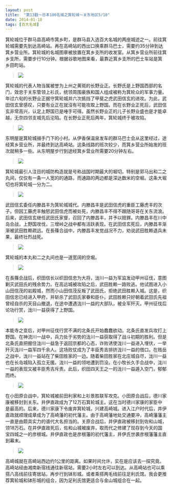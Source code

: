 ```yaml
---
layout: post
title:  "第13戳～日本100名城之箕轮城～关东地区5/10"
date: 2014-01-18
tags: [百大名城]
---
```


箕轮城位于群马县高崎市箕乡町，是群马县入选百大名城的两座城迹之一。前往箕轮城需要先到达高崎站。再在高崎站的西出口换乘群马巴士，需要约35分钟到达箕乡营业所。箕轮城的名城图章被放置在箕乡支所的收发室。从箕乡营业所前往箕乡支所，需要步行10分钟。根据谷歌地图来看，最靠近箕乡支所的巴士车站是箕乡田町站。

> <img src="{{ site.baseurl }}/assets/oshiro/016/minowajou-001.jpg">

箕轮城的代表人物当属被誉为上州之黄斑的长野业正。长野氏是上野国西部的名门，效忠于关东管领上衫氏，统领周围豪族和国人组成被称为箕轮众的军事力量。年过六旬的长野业正据守箕轮城并六次抵挡了甲斐之虎武田信玄的进攻。为此，武田信玄曾感叹，只要有业正在就沒有可能攻取上野国。而在长野业正死后，武田信玄非常高兴，认定上野国已是唾手可得。虽然长野业正的儿子长野业盛也是才能卓越，无奈四邻支城先后沦陷。在长野业正死后两年，箕轮城终于被攻陷。

> <img src="{{ site.baseurl }}/assets/oshiro/016/minowajou-002.jpg">

东明屋是箕轮城搦手门下的小村。从伊香保温泉发车的群马巴士会从这里经过，途经箕乡营业所，并最终到达高崎站。这条线路的班次较少，而箕乡营业所始发的班次就稍多一些。从东明屋步行到途经箕乡营业所需要20分钟左右。

> <img src="{{ site.baseurl }}/assets/oshiro/016/minowajou-003.jpg">

箕轮城最引人注目的城防构造就是号称战国时期最大的堀切。特别是郭马出和二之丸间，仅仅有一条一人宽的的通路，而通路的两边都是深达数米的空堀。这条大堀切也将箕轮城一分为二。

> <img src="{{ site.baseurl }}/assets/oshiro/016/minowajou-004.jpg">

武田信玄委任内滕昌丰为箕轮城城代。内滕昌丰是武田信虎的重臣工藤虎丰的次子。但因工藤虎丰触怒武田信虎而被处死，内滕昌丰不得不跟随哥哥在关东流浪。后来，武田信玄继任武田氏家督，召回了内滕昌丰，并予以赔罪。内滕昌丰在川中岛合战，上野国攻伐，三增峠之战中都有活跃表现。在武田信玄死后，内滕昌丰渐渐被武田胜赖疏远。在長篠合战中，内滕昌丰发觉战况不力，劝说武田胜赖退兵未果，最终壮烈战死。

> <img src="{{ site.baseurl }}/assets/oshiro/016/minowajou-005.jpg">

箕轮城的本丸和二之丸间也是一道宽阔的空堀。

> <img src="{{ site.baseurl }}/assets/oshiro/016/minowajou-006.jpg">

在長篠合战后，织田信长以织田信忠为大将，泷川一益为军监发动甲州征伐，意图剿灭武田氏的残余势力。在高远城被攻陷之后，武田胜赖一路败逃。他试图进入小山田信茂的岩殿城，然而小山田信茂反叛了武田氏，拒绝武田胜赖入城。这是，织田信忠已经进入甲府，并斩杀了武田氏家眷和臣仆。武田胜赖只好朝着武田氏先祖曾经自杀的天目山撤退，在途中遭遇泷川一益的大部队，被全军歼灭。甲州征伐后论功行赏，泷川一益获得了上野国。

> <img src="{{ site.baseurl }}/assets/oshiro/016/minowajou-007.jpg">

本能寺之变后，对甲州征伐行赏不满的北条氏开始蠢蠢欲动。北条氏直发兵攻打上野国。在神流川一战中，兵力处于劣势的泷川一益获取得了战斗初期的胜利。但是北条氏直把握住泷川一益急于返回京都的心态，诈败诱使泷川一益进入埋伏，一举歼灭泷川一益军四千余人。这场败仗成为了丰臣秀吉排挤泷川一益的借口。在贱岳之战中，泷川一益站在了柴田胜家的一边。随着柴田胜家在北庄城自尽，泷川一益也在长岛城陷入孤立无援。泷川一益的领地遭到罚没。在小牧长久手合战中，泷川一益的表现又被丰臣秀吉斥责。此后，织田四天王之一的泷川一益遁入空门，郁郁而终。

> <img src="{{ site.baseurl }}/assets/oshiro/016/minowajou-008.jpg">

在小田原合战中，箕轮城被前田利家和上衫景胜联军攻克。小田原合战后，德川家康被移封到关东。井伊直政成为了12万石箕轮城主。这在当时德川家康的家臣中是最高的。后来，德川家康下令废弃箕轮城，兴建高崎城。进入江户时代后，井伊直政就顺理成章成为了高崎藩的初代藩主。由于高崎藩地处交通要冲，高崎藩藩主一直是由颇具实力的谱代大名担当的。关原合战后，井伊直政被移封到佐和山城，领18万石。在井伊直政死后，佐和山城被废弃，取而代之修建了现存到今天的国宝四城之一的彦根城。井伊直政也是彦根藩的初代藩主，井伊氏世袭彦根藩藩主直到幕末。

> <img src="{{ site.baseurl }}/assets/oshiro/016/minowajou-009.jpg">

高崎城就在高崎站西边约1公里的距离。如果时间允许，实在是应该去一探究竟。高崎站经由湘南新宿线通往新宿站，需要2小时左右可以到达。从高崎站也可以乘搭八高线前往寄居站，再步行到钵形城。或者乘搭两毛线前往足利氏馆。我会更推荐箕轮城和钵形城的组合，因为足利氏馆更适合与金山城组合在一起。
